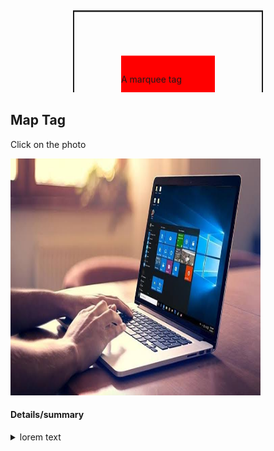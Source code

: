 <!DOCTYPE html>
<html lang="en">
<head>
    <meta charset="UTF-8">
    <title>CLASS-09</title>
</head>
<body>
   
<marquee behavior="scroll" direction="up" loop="6">
     <div align="center" style="height: 300px; width:300px; border: 2px solid; margin: auto;">
        <marquee behavior="scroll" direction="up" bgcolor="red" height="50%" hspace="60px" loop="6" scrollamount="5" scrolldelay="20" truespeed vspace="70px" width="50%"> A marquee tag</marquee>
 </div>
</marquee>
<div>
  <h2>Map Tag </h2>

<p>Click on the photo</p>

<img src="no1.jpeg" alt="Workplace" usemap="#workmap" width="400" height="379">

<map name="workmap">
  <area shape="rect" coords="34,44,270,350" alt="sea" href="https://www.w3docs.com/learn-html.html">
</map>
</div>
<div>
    <h4>Details/summary</h4>
    <details>
        <summary>
            lorem text
        </summary>
        <p>Lorem ipsum dolor sit amet, consectetur adipisicing elit. Saepe minima, blanditiis sunt accusantium eum cum consequatur commodi molestiae ducimus nesciunt consequuntur voluptatem iste necessitatibus, odio placeat ad rem voluptatibus dolores, nulla asperiores expedita facere! Doloribus et sed modi blanditiis eaque. Nulla maxime earum dolorem dolorum corrupti aut minima tempora nisi debitis repellendus, id magni reprehenderit voluptatum incidunt quibusdam ab.</p>
    </details>
</div>
</body>
</html>
